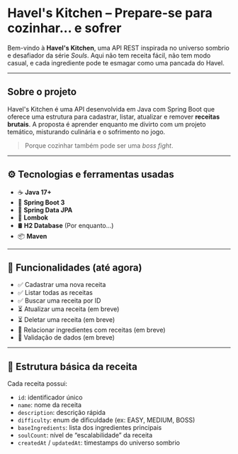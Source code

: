 #  Havel's Kitchen – Prepare-se para cozinhar... e sofrer

Bem-vindo à **Havel's Kitchen**, uma API REST inspirada no universo sombrio e desafiador da série *Souls*. Aqui não tem receita fácil, não tem modo casual, e cada ingrediente pode te esmagar como uma pancada do Havel.

---

## Sobre o projeto

Havel's Kitchen é uma API desenvolvida em Java com Spring Boot que oferece uma estrutura para cadastrar, listar, atualizar e remover **receitas brutais**. A proposta é aprender enquanto me divirto com um projeto temático, misturando culinária e o sofrimento no jogo.

> Porque cozinhar também pode ser uma *boss fight*.

---

## ⚙️ Tecnologias e ferramentas usadas

- ☕ **Java 17+**
- 🧱 **Spring Boot 3**
- 💾 **Spring Data JPA**
- 🧠 **Lombok**
- 🛢️ **H2 Database** (Por enquanto...)
- 📦 **Maven**

---

## 📌 Funcionalidades (até agora)

- ✅ Cadastrar uma nova receita
- ✅ Listar todas as receitas
- ✅ Buscar uma receita por ID
- ⏳ Atualizar uma receita (em breve)
- ⏳ Deletar uma receita (em breve)
- 🚧 Relacionar ingredientes com receitas (em breve)
- 🧪 Validação de dados (em breve)

---

## 🧾 Estrutura básica da receita

Cada receita possui:

- `id`: identificador único
- `name`: nome da receita
- `description`: descrição rápida
- `difficulty`: enum de dificuldade (ex: EASY, MEDIUM, BOSS)
- `baseIngredients`: lista dos ingredientes principais
- `soulCount`: nível de “escalabilidade” da receita
- `createdAt` / `updatedAt`: timestamps do universo sombrio
